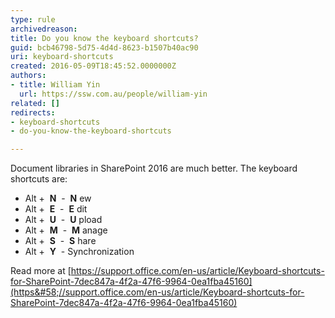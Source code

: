 ```yaml
---
type: rule
archivedreason: 
title: Do you know the keyboard shortcuts?
guid: bcb46798-5d75-4d4d-8623-b1507b40ac90
uri: keyboard-shortcuts
created: 2016-05-09T18:45:52.0000000Z
authors:
- title: William Yin
  url: https://ssw.com.au/people/william-yin
related: []
redirects:
- keyboard-shortcuts
- do-you-know-the-keyboard-shortcuts

---
```


Document libraries in SharePoint 2016 are much better. The keyboard shortcuts are:

<!--endintro-->

* Alt +  **N**  -  **N** ew
* Alt +  **E**  -  **E** dit
* Alt +  **U**  -  **U** pload
* Alt +  **M**  -  **M** anage
* Alt +  **S**  -  **S** hare
* Alt +  **Y**  - Synchronization


Read more at           [https://support.office.com/en-us/article/Keyboard-shortcuts-for-SharePoint-7dec847a-4f2a-47f6-9964-0ea1fba45160](https&#58;//support.office.com/en-us/article/Keyboard-shortcuts-for-SharePoint-7dec847a-4f2a-47f6-9964-0ea1fba45160)
